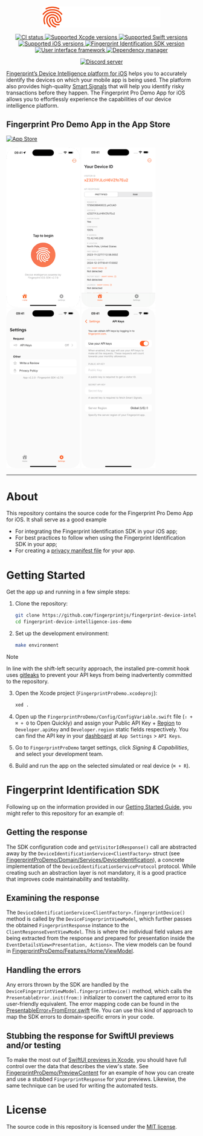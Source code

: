 <p align="center">
  <a href="https://fingerprint.com">
    <picture>
      <source media="(prefers-color-scheme: dark)" srcset="resources/logo_light.svg" />
      <source media="(prefers-color-scheme: light)" srcset="resources/logo_dark.svg" />
      <img src="resources/logo_light.svg" alt="Fingerprint" width="312px" />
    </picture>
  </a>
</p>

<p align="center">
  <a href="https://github.com/fingerprintjs/fingerprint-device-intelligence-ios-demo/actions/workflows/ci.yml">
    <img src="https://github.com/fingerprintjs/fingerprint-device-intelligence-ios-demo/actions/workflows/ci.yml/badge.svg" alt="CI status">
  </a>
  <a href="https://developer.apple.com/xcode/">
    <img src="https://img.shields.io/badge/Xcode-16.0%20%7C%2015.4-blue" alt="Supported Xcode versions">
  </a>
  <a href="https://www.swift.org/download/">
    <img src="https://img.shields.io/badge/Swift-6.0%20%7C%205.10-red" alt="Supported Swift versions">
  </a>
  <a href="https://www.apple.com/ios/">
    <img src="https://img.shields.io/badge/iOS-16.0+-lightgrey" alt="Supported iOS versions">
  </a>
  <a href="https://dev.fingerprint.com/docs/changelog-ios-sdk#v270">
    <img src="https://img.shields.io/badge/SDK-2.7.0-red" alt="Fingerprint Identification SDK version">
  </a>
  <a href="https://developer.apple.com/documentation/swiftui/">
    <img src="https://img.shields.io/badge/SwiftUI-blue" alt="User interface framework">
  </a>
  <a href="https://www.swift.org/documentation/package-manager/">
    <img src="https://img.shields.io/badge/SwiftPM-red" alt="Dependency manager">
  </a>
</p>

<p align="center">
  <a href="https://discord.gg/39EpE2neBg">
    <img src="https://img.shields.io/discord/852099967190433792?style=for-the-badge&label=Discord&logo=Discord&logoColor=white" alt="Discord server">
  </a>
</p>

[Fingerprint’s Device Intelligence platform for iOS](https://dev.fingerprint.com/docs/ios) helps you to accurately identify the devices on which your mobile app is being used. The platform also provides high-quality [Smart Signals](https://dev.fingerprint.com/docs/smart-signals-overview#smart-signals-for-mobile-devices) that will help you identify risky transactions before they happen. The Fingerprint Pro Demo App for iOS allows you to effortlessly experience the capabilities of our device intelligence platform.

## Fingerprint Pro Demo App in the App Store

[<img src="https://developer.apple.com/assets/elements/badges/download-on-the-app-store.svg" alt="App Store" width="175" />](https://apps.apple.com/us/app/fingerprint-pro/id1644105278)

<section>
  <img src="resources/preview/app-showcase.gif" width="195">
  <img src="resources/preview/app-screenshot-1.png" width="195">
  <img src="resources/preview/app-screenshot-2.png" width="195">
  <img src="resources/preview/app-screenshot-3.png" width="195">
</section>

---

# About

This repository contains the source code for the Fingerprint Pro Demo App for iOS. It shall serve as a good example

- For integrating the Fingerprint Identification SDK in your iOS app;
- For best practices to follow when using the Fingerprint Identification SDK in your app;
- For creating a [privacy manifest file](https://dev.fingerprint.com/docs/mobile-devices-understanding-privacy-manifest-files) for your app.

# Getting Started

Get the app up and running in a few simple steps:

1. Clone the repository:
    ```sh
    git clone https://github.com/fingerprintjs/fingerprint-device-intelligence-ios-demo.git
    cd fingerprint-device-intelligence-ios-demo
    ```

2. Set up the development environment:
    ```sh
    make environment
    ```

> [!NOTE]
> In line with the shift-left security approach, the installed pre-commit hook uses [gitleaks](https://github.com/gitleaks/gitleaks) to prevent your API keys from being inadvertently committed to the repository.

3. Open the Xcode project (`FingerprintProDemo.xcodeproj`):
    ```sh
    xed .
    ```

4. Open up the `FingerprintProDemo/Config/ConfigVariable.swift` file (`⇧ + ⌘ + O` to Open Quickly) and assign your Public API Key + [Region](https://dev.fingerprint.com/docs/ios-sdk#region) to `Developer.apiKey` and `Developer.region` static fields respectively. You can find the API key in your [dashboard](https://dashboard.fingerprint.com/) at `App Settings` > `API Keys`.

5. Go to `FingerprintProDemo` target settings, click *Signing & Capabilities*, and select your development team. 

6. Build and run the app on the selected simulated or real device (`⌘ + R`).

# Fingerprint Identification SDK

Following up on the information provided in our [Getting Started Guide](https://dev.fingerprint.com/docs/ios-sdk), you might refer to this repository for an example of:

## Getting the response

The SDK configuration code and `getVisitorIdResponse()` call are abstracted away by the `DeviceIdentificationService<ClientFactory>` struct (see [FingerprintProDemo/Domain/Services/DeviceIdentification](./FingerprintProDemo/Domain/Services/DeviceIdentification)), a concrete implementation of the `DeviceIdentificationServiceProtocol` protocol. While creating such an abstraction layer is not mandatory, it is a good practice that improves code maintainability and testability.

## Examining the response

The `DeviceIdentificationService<ClientFactory>.fingerprintDevice()` method is called by the `DeviceFingerprintViewModel`, which further passes the obtained `FingerprintResponse` instance to the `ClientResponseEventViewModel`. This is where the individual field values are being extracted from the response and prepared for presentation inside the `EventDetailsView<Presentation, Actions>`. The view models can be found in [FingerprintProDemo/Features/Home/ViewModel](./FingerprintProDemo/Features/Home/ViewModel).

## Handling the errors

Any errors thrown by the SDK are handled by the `DeviceFingerprintViewModel.fingerprintDevice()` method, which calls the `PresentableError.init(from:)` initializer to convert the captured error to its user-friendly equivalent. The error mapping code can be found in the [PresentableError+FromError.swift](./FingerprintProDemo/Features/Common/Error/PresentableError+FromError.swift) file. You can use this kind of approach to map the SDK errors to domain-specific errors in your code.

## Stubbing the response for SwiftUI previews and/or testing

To make the most out of [SwiftUI previews in Xcode](https://developer.apple.com/documentation/swiftui/previews-in-xcode), you should have full control over the data that describes the view's state. See [FingerprintProDemo/PreviewContent](./FingerprintProDemo/PreviewContent) for an example of how you can create and use a stubbed `FingerprintResponse` for your previews. Likewise, the same technique can be used for writing the automated tests.

# License

The source code in this repository is licensed under the [MIT license](LICENSE).
